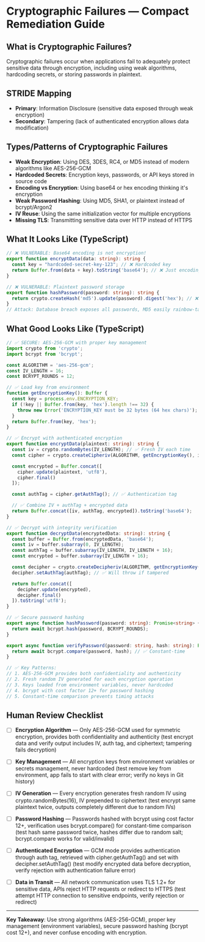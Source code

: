 # Cryptographic Failures — Compact Remediation Guide

## What is Cryptographic Failures?

Cryptographic failures occur when applications fail to adequately protect sensitive data through encryption, including using weak algorithms, hardcoding secrets, or storing passwords in plaintext.

## STRIDE Mapping

- **Primary**: Information Disclosure (sensitive data exposed through weak encryption)
- **Secondary**: Tampering (lack of authenticated encryption allows data modification)

## Types/Patterns of Cryptographic Failures

- **Weak Encryption**: Using DES, 3DES, RC4, or MD5 instead of modern algorithms like AES-256-GCM
- **Hardcoded Secrets**: Encryption keys, passwords, or API keys stored in source code
- **Encoding vs Encryption**: Using base64 or hex encoding thinking it's encryption
- **Weak Password Hashing**: Using MD5, SHA1, or plaintext instead of bcrypt/Argon2
- **IV Reuse**: Using the same initialization vector for multiple encryptions
- **Missing TLS**: Transmitting sensitive data over HTTP instead of HTTPS

## What It Looks Like (TypeScript)

```typescript
// ❌ VULNERABLE: Base64 encoding is not encryption!
export function encryptData(data: string): string {
  const key = "hardcoded-secret-key-123"; // ❌ Hardcoded key
  return Buffer.from(data + key).toString('base64'); // ❌ Just encoding
}

// ❌ VULNERABLE: Plaintext password storage
export function hashPassword(password: string): string {
  return crypto.createHash('md5').update(password).digest('hex'); // ❌ MD5 is broken
}
// Attack: Database breach exposes all passwords, MD5 easily rainbow-tabled
```

## What Good Looks Like (TypeScript)

```typescript
// ✅ SECURE: AES-256-GCM with proper key management
import crypto from 'crypto';
import bcrypt from 'bcrypt';

const ALGORITHM = 'aes-256-gcm';
const IV_LENGTH = 16;
const BCRYPT_ROUNDS = 12;

// ✅ Load key from environment
function getEncryptionKey(): Buffer {
  const key = process.env.ENCRYPTION_KEY;
  if (!key || Buffer.from(key, 'hex').length !== 32) {
    throw new Error('ENCRYPTION_KEY must be 32 bytes (64 hex chars)');
  }
  return Buffer.from(key, 'hex');
}

// ✅ Encrypt with authenticated encryption
export function encryptData(plaintext: string): string {
  const iv = crypto.randomBytes(IV_LENGTH); // ✅ Fresh IV each time
  const cipher = crypto.createCipheriv(ALGORITHM, getEncryptionKey(), iv);

  const encrypted = Buffer.concat([
    cipher.update(plaintext, 'utf8'),
    cipher.final()
  ]);

  const authTag = cipher.getAuthTag(); // ✅ Authentication tag

  // ✅ Combine IV + authTag + encrypted data
  return Buffer.concat([iv, authTag, encrypted]).toString('base64');
}

// ✅ Decrypt with integrity verification
export function decryptData(encryptedData: string): string {
  const buffer = Buffer.from(encryptedData, 'base64');
  const iv = buffer.subarray(0, IV_LENGTH);
  const authTag = buffer.subarray(IV_LENGTH, IV_LENGTH + 16);
  const encrypted = buffer.subarray(IV_LENGTH + 16);

  const decipher = crypto.createDecipheriv(ALGORITHM, getEncryptionKey(), iv);
  decipher.setAuthTag(authTag); // ✅ Will throw if tampered

  return Buffer.concat([
    decipher.update(encrypted),
    decipher.final()
  ]).toString('utf8');
}

// ✅ Secure password hashing
export async function hashPassword(password: string): Promise<string> {
  return await bcrypt.hash(password, BCRYPT_ROUNDS);
}

export async function verifyPassword(password: string, hash: string): Promise<boolean> {
  return await bcrypt.compare(password, hash); // ✅ Constant-time
}

// ✅ Key Patterns:
// 1. AES-256-GCM provides both confidentiality and authenticity
// 2. Fresh random IV generated for each encryption operation
// 3. Keys loaded from environment variables, never hardcoded
// 4. bcrypt with cost factor 12+ for password hashing
// 5. Constant-time comparison prevents timing attacks
```

## Human Review Checklist

- [ ] **Encryption Algorithm** — Only AES-256-GCM used for symmetric encryption, provides both confidentiality and authenticity (test encrypt data and verify output includes IV, auth tag, and ciphertext; tampering fails decryption)

- [ ] **Key Management** — All encryption keys from environment variables or secrets management, never hardcoded (test remove key from environment, app fails to start with clear error; verify no keys in Git history)

- [ ] **IV Generation** — Every encryption generates fresh random IV using crypto.randomBytes(16), IV prepended to ciphertext (test encrypt same plaintext twice, outputs completely different due to random IVs)

- [ ] **Password Hashing** — Passwords hashed with bcrypt using cost factor 12+, verification uses bcrypt.compare() for constant-time comparison (test hash same password twice, hashes differ due to random salt; bcrypt.compare works for valid/invalid)

- [ ] **Authenticated Encryption** — GCM mode provides authentication through auth tag, retrieved with cipher.getAuthTag() and set with decipher.setAuthTag() (test modify encrypted data before decryption, verify rejection with authentication failure error)

- [ ] **Data in Transit** — All network communication uses TLS 1.2+ for sensitive data, APIs reject HTTP requests or redirect to HTTPS (test attempt HTTP connection to sensitive endpoints, verify rejection or redirect)

---

**Key Takeaway**: Use strong algorithms (AES-256-GCM), proper key management (environment variables), secure password hashing (bcrypt cost 12+), and never confuse encoding with encryption.
